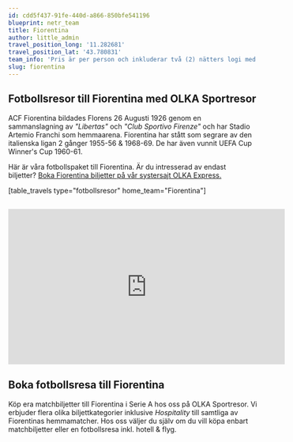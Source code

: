 ```yaml
---
id: cdd5f437-91fe-440d-a866-850bfe541196
blueprint: netr_team
title: Fiorentina
author: little_admin
travel_position_long: '11.282681'
travel_position_lat: '43.780831'
team_info: 'Pris är per person och inkluderar två (2) nätters logi med del i dubbelrum på 3*** hotell i Florens, frukost på hotellet samt matchbiljett på arenans kortsida. OBS! Priset som också inkluderar flyg är ett frånpris.'
slug: fiorentina
---
```

<h2>Fotbollsresor till Fiorentina med OLKA Sportresor</h2>
<p>ACF Fiorentina bildades Florens 26 Augusti 1926 genom en sammanslagning av <em>"Libertas"</em> och <em>"Club Sportivo Firenze"</em> och har Stadio Artemio Franchi som hemmaarena. Fiorentina har stått som segrare av den italienska ligan 2 gånger 1955-56 &amp; 1968-69. De har även vunnit UEFA Cup Winner's Cup 1960-61.</p>
<p>Här är våra fotbollspaket till Fiorentina. Är du intresserad av endast biljetter? <a href="https://www.olkaexpress.se/fotbollsbiljetter/serie-a-italien/florens/fiorentina">Boka Fiorentina biljetter på vår systersajt OLKA Express.</a></p>
<p>[table_travels type="fotbollsresor" home_team="Fiorentina"]</p>
<h2><iframe src="https://www.youtube.com/embed/jRurfyUGmLg" width="560" height="315" frameborder="0" allowfullscreen="allowfullscreen"></iframe></h2>
<h2>Boka fotbollsresa till Fiorentina</h2>
<p>Köp era matchbiljetter till Fiorentina i Serie A hos oss på OLKA Sportresor. Vi erbjuder flera olika biljettkategorier inklusive <em>Hospitality</em> till samtliga av Fiorentinas hemmamatcher. Hos oss väljer du själv om du vill köpa enbart matchbiljetter eller en fotbollsresa inkl. hotell &amp; flyg.</p>
